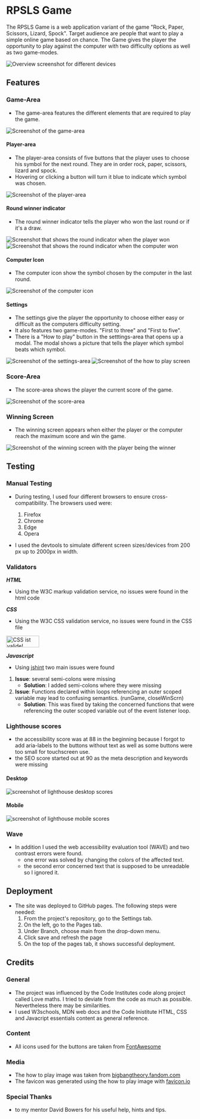 # RPSLS Game

The RPSLS Game is a web application variant of the game "Rock, Paper, Scissors, Lizard, Spock". Target audience are people that want to play a simple online game based on chance. The Game gives the player the opportunity to play against the computer with two difficulty options as well as two game-modes.

![Overview screenshot for different devices](docs/responsive1.png)

## Features

### Game-Area
- The game-area features the different elements that are required to play the game.

![Screenshot of the game-area](docs/game-area.png)

#### Player-area
- The player-area consists of five buttons that the player uses to choose his symbol for the next round. They are in order rock, paper, scissors, lizard and spock.
- Hovering or clicking a button will turn it blue to indicate which symbol was chosen.

![Screenshot of the player-area](docs/player-area.png)

#### Round winner indicator
- The round winner indicator tells the player who won the last round or if it's a draw.

![Screenshot that shows the round indicator when the player won](docs/player-win.png)
![Screenshot that shows the round indicator when the computer won](docs/computer-win.png)

#### Computer Icon
- The computer icon show the symbol chosen by the computer in the last round.

![Screenshot of the computer icon](docs/computer-icon.png)

#### Settings
- The settings give the player the opportunity to choose either easy or difficult as the computers difficulty setting.
- It also features two game-modes. "First to three" and "First to five".
- There is a "How to play" button in the setttings-area that opens up a modal. The modal shows a picture that tells the player which symbol beats which symbol.

![Screenshot of the settings-area](docs/settings.png)
![Screenshot of the how to play screen](docs/how-to-play.png)

### Score-Area
- The score-area shows the player the current score of the game.

![Screenshot of the score-area](docs/score-area.png)

### Winning Screen
- The winning screen appears when either the player or the computer reach the maximum score and win the game.

![Screenshot of the winning screen with the player being the winner](docs/win-screen.png)

## Testing

### Manual Testing
- During testing, I used four different browsers to ensure cross-compatibility. The browsers used were:
    1. Firefox
    2. Chrome
    3. Edge
    4. Opera

- I used the devtools to simulate different screen sizes/devices from 200 px up to 2000px in width.

### Validators

***HTML***

- Using the W3C markup validation service, no issues were found in the html code

***CSS***

- Using the W3C CSS validation service, no issues were found in the CSS file

<p>
    <a href="https://jigsaw.w3.org/css-validator/check/referer">
        <img style="border:0;width:88px;height:31px"
            src="https://jigsaw.w3.org/css-validator/images/vcss"
            alt="CSS ist valide!" />
    </a>
</p>

***Javascript***

- Using [jshint](https://jshint.com) two main issues were found
1. **Issue**: several semi-colons were missing
    - **Solution**: I added semi-colons where they were missing
2. **Issue**: Functions declared within loops referencing an outer scoped variable may lead to confusing semantics. (runGame, closeWinScrn)
    - **Solution**: This was fixed by taking the concerned functions that were referencing the outer scoped variable out of the event listener loop.

### Lighthouse scores

- the accessibility score was at 88 in the beginning because I forgot to add aria-labels to the buttons without text as well as some buttons were too small for touchscreen use.
- the SEO score started out at 90 as the meta description and keywords were missing

#### Desktop

![screenshot of lighthouse desktop scores](docs/lighthouse-rpsls-desktop.png)

#### Mobile

![screenshot of lighthouse mobile scores](docs/lighthouse-rpsls-mobile.png)

### Wave
- In addition I used the web accessibility evaluation tool (WAVE) and two contrast errors were found.
    - one error was solved by changing the colors of the affected text.
    - the second error concerned text that is supposed to be unreadable so I ignored it.

## Deployment
- The site was deployed to GitHub pages. The following steps were needed:
    1. From the project's repository, go to the Settings tab.
    2. On the left, go to the Pages tab.
    3. Under Branch, choose main from the drop-down menu.
    4. Click save and refresh the page
    5. On the top of the pages tab, it shows successful deployment.

## Credits

### General
- The project was influenced by the Code Institutes code along project called Love maths. I tried to deviate from the code as much as possible. Nevertheless there may be similarities.
- I used W3schools, MDN web docs and the Code Inistitute HTML, CSS and Javacript essentials content as general reference.

### Content
- All icons used for the buttons are taken from [FontAwesome](https://fontawesome.com/)

### Media
- The how to play image was taken from [bigbangtheory.fandom.com](https://bigbangtheory.fandom.com/wiki/Rock,_Paper,_Scissors,_Lizard,_Spock)
- The favicon was generated using the how to play image with [favicon.io](https://favicon.io/favicon-converter/)

### Special Thanks
- to my mentor David Bowers for his useful help, hints and tips.